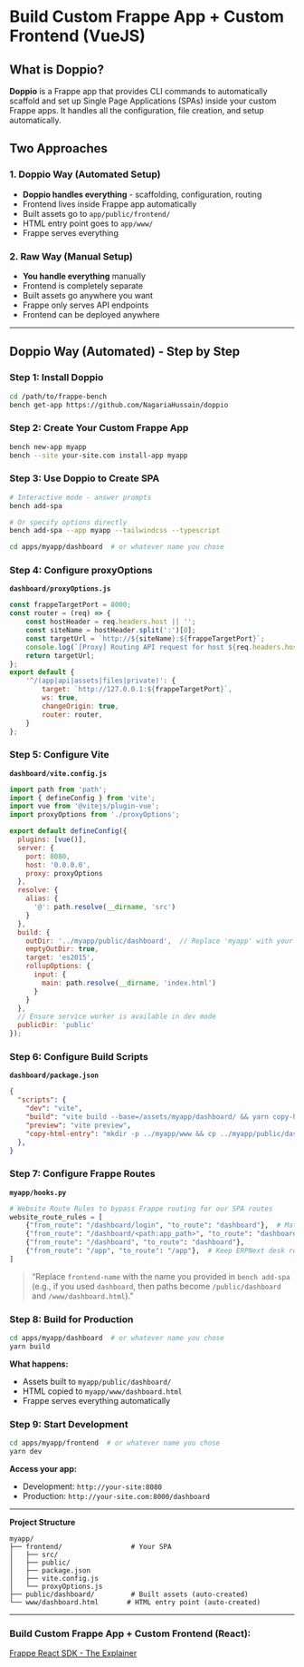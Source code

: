 # Build Custom Frappe App + Custom Frontend (VueJS)

## What is Doppio?

**Doppio** is a Frappe app that provides CLI commands to automatically scaffold and set up Single Page Applications (SPAs) inside your custom Frappe apps. It handles all the configuration, file creation, and setup automatically.

## Two Approaches

### 1. Doppio Way (Automated Setup)
- **Doppio handles everything** - scaffolding, configuration, routing
- Frontend lives inside Frappe app automatically
- Built assets go to `app/public/frontend/`
- HTML entry point goes to `app/www/`
- Frappe serves everything

### 2. Raw Way (Manual Setup)
- **You handle everything** manually
- Frontend is completely separate
- Built assets go anywhere you want
- Frappe only serves API endpoints
- Frontend can be deployed anywhere

---

## Doppio Way (Automated) - Step by Step

### Step 1: Install Doppio
```bash
cd /path/to/frappe-bench
bench get-app https://github.com/NagariaHussain/doppio
```

### Step 2: Create Your Custom Frappe App
```bash
bench new-app myapp
bench --site your-site.com install-app myapp
```

### Step 3: Use Doppio to Create SPA
```bash
# Interactive mode - answer prompts
bench add-spa

# Or specify options directly
bench add-spa --app myapp --tailwindcss --typescript

cd apps/myapp/dashboard  # or whatever name you chose

```

### Step 4: Configure proxyOptions
**`dashboard/proxyOptions.js`**
```javascript
const frappeTargetPort = 8000;
const router = (req) => {
	const hostHeader = req.headers.host || '';
	const siteName = hostHeader.split(':')[0];
	const targetUrl = `http://${siteName}:${frappeTargetPort}`;
	console.log(`[Proxy] Routing API request for host ${req.headers.host} to ${targetUrl}${req.url}`);
	return targetUrl;
};
export default {
	'^/(app|api|assets|files|private)': {
		target: `http://127.0.0.1:${frappeTargetPort}`,
		ws: true,
		changeOrigin: true,
		router: router,
	}
};
```
### Step 5: Configure Vite
**`dashboard/vite.config.js`**
```javascript
import path from 'path';
import { defineConfig } from 'vite';
import vue from '@vitejs/plugin-vue';
import proxyOptions from './proxyOptions';

export default defineConfig({
  plugins: [vue()],
  server: {
    port: 8080,
    host: '0.0.0.0',
    proxy: proxyOptions
  },
  resolve: {
    alias: {
      '@': path.resolve(__dirname, 'src')
    }
  },
  build: {
    outDir: '../myapp/public/dashboard',  // Replace 'myapp' with your actual app name
    emptyOutDir: true,
    target: 'es2015',
    rollupOptions: {
      input: {
        main: path.resolve(__dirname, 'index.html')
      }
    }
  },
  // Ensure service worker is available in dev mode
  publicDir: 'public'
});

```

### Step 6: Configure Build Scripts
**`dashboard/package.json`**
```json
{
  "scripts": {
    "dev": "vite",
    "build": "vite build --base=/assets/myapp/dashboard/ && yarn copy-html-entry",  // Replace 'myapp' with your actual app name
    "preview": "vite preview",
    "copy-html-entry": "mkdir -p ../myapp/www && cp ../myapp/public/dashboard/index.html ../myapp/www/dashboard.html"  // Replace 'myapp' with your actual app name
  },
}
```

### Step 7: Configure Frappe Routes
**`myapp/hooks.py`**
```python
# Website Route Rules to bypass Frappe routing for our SPA routes
website_route_rules = [
	{"from_route": "/dashboard/login", "to_route": "dashboard"},  # Match your frontend name
	{"from_route": "/dashboard/<path:app_path>", "to_route": "dashboard"},
	{"from_route": "/dashboard", "to_route": "dashboard"},
	{"from_route": "/app", "to_route": "/app"},  # Keep ERPNext desk routing
]
```
> “Replace `frontend-name` with the name you provided in `bench add-spa` (e.g., if you used `dashboard`, then paths become `/public/dashboard` and `/www/dashboard.html`).”


### Step 8: Build for Production
```bash
cd apps/myapp/dashboard  # or whatever name you chose
yarn build
```

**What happens:**
- Assets built to `myapp/public/dashboard/`
- HTML copied to `myapp/www/dashboard.html`
- Frappe serves everything automatically

### Step 9: Start Development
```bash
cd apps/myapp/frontend  # or whatever name you chose
yarn dev
```

**Access your app:**
- Development: `http://your-site:8080`
- Production: `http://your-site.com:8000/dashboard`


---

**Project Structure**
```
myapp/
├── frontend/                 # Your SPA
│   ├── src/
│   ├── public/
│   ├── package.json
│   ├── vite.config.js
│   └── proxyOptions.js
├── public/dashboard/         # Built assets (auto-created)
└── www/dashboard.html       # HTML entry point (auto-created)
```

---

### Build Custom Frappe App + Custom Frontend (React):

[Frappe React SDK - The Explainer](https://www.youtube.com/playlist?list=PLHoO_SHGRUVCLT_PrOnFd9NZaqSLfoxLA)